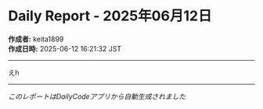 # Daily Report - 2025年06月12日

**作成者:** keita1899  
**作成日時:** 2025-06-12 16:21:32 JST

---

えh

---

*このレポートはDailyCodeアプリから自動生成されました*
